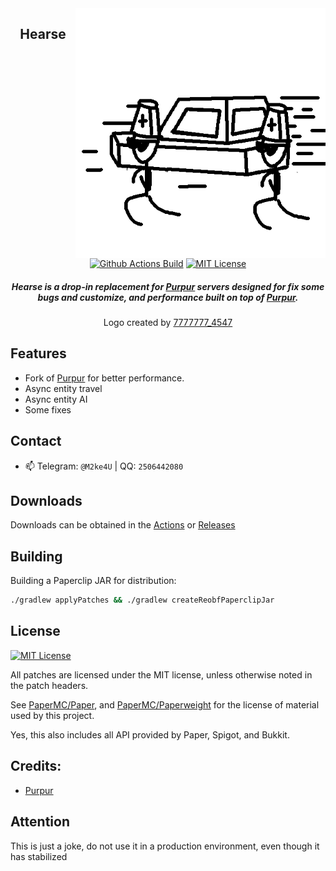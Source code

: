 <img src="Hearse.png" alt="Hearse logo" align="right" width="400">
<div align="center">

## Hearse

[![Github Actions Build](https://img.shields.io/github/actions/workflow/status/NaturalCodeClub/Hearse/.github/workflows/main.yml?branch=ver%2F1.19.3&style=flat-square)](https://github.com/NaturalCodeClub/Hearse/actions)
[![MIT License](https://img.shields.io/github/license/NaturalCodeClub/Hearse?style=flat-square)](LICENSE)

<h5>Hearse is a drop-in replacement for <a href="https://github.com/PurpurMC/Purpur">Purpur</a> servers designed for fix some bugs and customize, and performance built on top of <a href="https://github.com/pufferfish-gg/Purpur">Purpur</a>.</h5>
<h8>Logo created by <a href="https://github.com/7777777-4547">7777777_4547</a></h8>
</div>

## Features
- Fork of [Purpur](https://github.com/PurpurMC/Purpur) for better performance.
- Async entity travel
- Async entity AI
- Some fixes

## Contact

- 📫 Telegram: `@M2ke4U` | QQ: `2506442080`

## Downloads

Downloads can be obtained in the [Actions](https://github.com/NaturalCodeClub/Hearse/actions) or [Releases](https://github.com/NaturalCodeClub/Hearse/releases)


## Building

Building a Paperclip JAR for distribution:

```bash
./gradlew applyPatches && ./gradlew createReobfPaperclipJar
```


## License
[![MIT License](https://img.shields.io/github/license/NaturalCodeClub/Hearse?style=flat-square)](LICENSE)

All patches are licensed under the MIT license, unless otherwise noted in the patch headers.

See [PaperMC/Paper](https://github.com/PaperMC/Paper), and [PaperMC/Paperweight](https://github.com/PaperMC/paperweight) for the license of material used by this project.

Yes, this also includes all API provided by Paper, Spigot, and Bukkit.


Credits:
-------------
- [Purpur](https://github.com/PurpurMC/Purpur)

## Attention
This is just a joke, do not use it in a production environment, even though it has stabilized

